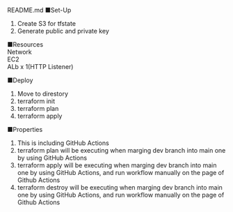 README.md
■Set-Up
1. Create S3 for tfstate
2. Generate public and private key

■Resources
<br />
Network
<br />
EC2
<br />
ALb x 1(HTTP Listener)

■Deploy
1. Move to direstory
2. terraform init
3. terraform plan
4. terraform apply

■Properties
1. This is including GitHub Actions
2. terraform plan will be executing when marging dev branch into main one by using GitHub Actions
3. terraform apply will be executing when marging dev branch into main one by using GitHub Actions, and run workflow manually on the page of Github Actions
5. terraform destroy will be executing when marging dev branch into main one by using GitHub Actions, and run workflow manually on the page of Github Actions